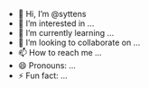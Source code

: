 - 👋 Hi, I’m @syttens
- 👀 I’m interested in ...
- 🌱 I’m currently learning ...
- 💞️ I’m looking to collaborate on ...
- 📫 How to reach me ...
- 😄 Pronouns: ...
- ⚡ Fun fact: ...

<!---
syttens/syttens is a ✨ special ✨ repository because its `README.md` (this file) appears on your GitHub profile.
You can click the Preview link to take a look at your changes.
--->
